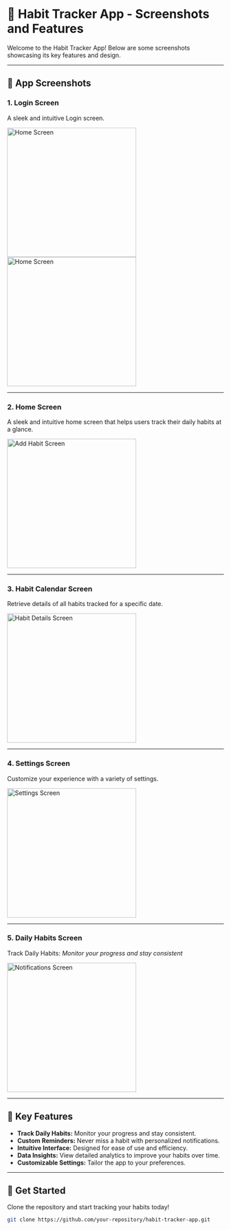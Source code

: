# 🚀 Habit Tracker App - Screenshots and Features

Welcome to the Habit Tracker App! Below are some screenshots showcasing its key features and design.

---

## 📱 App Screenshots

### **1. Login Screen**
A sleek and intuitive Login screen.

<img src="https://github.com/user-attachments/assets/f3e073b0-3fa1-4009-9361-595cd77fa400" alt="Home Screen" width="300" />
<img src="https://github.com/user-attachments/assets/e67b26eb-effd-44e4-8c94-2fc9cb2ef353" alt="Home Screen" width="300" />

---

### **2. Home Screen**
A sleek and intuitive home screen that helps users track their daily habits at a glance.

<img src="https://github.com/user-attachments/assets/b321be28-55f6-4b68-a0ab-38c2a2b437a6" alt="Add Habit Screen" width="300" />

---

### **3. Habit Calendar Screen**
Retrieve details of all habits tracked for a specific date.

<img src="https://github.com/user-attachments/assets/baa84654-7286-4d9a-ac28-5676cf44d365" alt="Habit Details Screen" width="300" />

---

### **4. Settings Screen**
Customize your experience with a variety of settings.

<img src="https://github.com/user-attachments/assets/0dbd8b5a-ad58-4cfd-ab61-061f634b0c24" alt="Settings Screen" width="300" />

---

### **5. Daily Habits Screen**
Track Daily Habits: *Monitor your progress and stay consistent*

<img src="https://github.com/user-attachments/assets/4f441b6b-5897-4977-bb4d-00dfb09171a6" alt="Notifications Screen" width="300" />

---

## 🎯 Key Features
- **Track Daily Habits:** Monitor your progress and stay consistent.
- **Custom Reminders:** Never miss a habit with personalized notifications.
- **Intuitive Interface:** Designed for ease of use and efficiency.
- **Data Insights:** View detailed analytics to improve your habits over time.
- **Customizable Settings:** Tailor the app to your preferences.

---

## 🔗 Get Started
Clone the repository and start tracking your habits today!

```bash
git clone https://github.com/your-repository/habit-tracker-app.git
